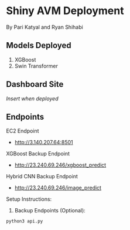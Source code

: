 # Shiny AVM Deployment
By Pari Katyal and Ryan Shihabi

## Models Deployed
1. XGBoost
2. Swin Transformer

## Dashboard Site
*Insert when deployed*

## Endpoints
EC2 Endpoint
 - http://3.140.207.64:8501

XGBoost Backup Endpoint
 - http://23.240.69.246/xgboost_predict

Hybrid CNN Backup Endpoint
 - http://23.240.69.246/image_predict

Setup Instructions:
1. Backup Endpoints (Optional):

`python3 api.py`
